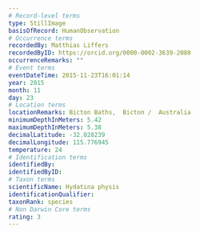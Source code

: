 ```yaml
---
# Record-level terms
type: StillImage
basisOfRecord: HumanObservation
# Occurrence terms
recordedBy: Matthias Liffers
recordedByID: https://orcid.org/0000-0002-3639-2080
occurrenceRemarks: ""
# Event terms
eventDateTime: 2015-11-23T16:01:14
year: 2015
month: 11
day: 23
# Location terms
locationRemarks: Bicton Baths,  Bicton /  Australia
minimumDepthInMeters: 5.42
maximumDepthInMeters: 5.38
decimalLatitude: -32.028239
decimalLongitude: 115.776945
temperature: 24
# Identification terms
identifiedBy: 
identifiedByID: 
# Taxon terms
scientificName: Hydatina physis
identificationQualifier: 
taxonRank: species
# Non Darwin Core terms
rating: 3
---
```

